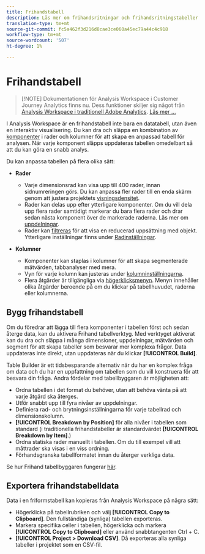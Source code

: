 ```yaml
---
title: Frihandstabell
description: Läs mer om frihandsritningar och frihandsritningstabeller
translation-type: tm+mt
source-git-commit: fc5a462f3d216d8cae3ce060a45ec79a44c4c918
workflow-type: tm+mt
source-wordcount: '507'
ht-degree: 1%

---
```



# Frihandstabell

>[!NOTE] Dokumentationen för Analysis Workspace i Customer Journey Analytics finns nu. Dess funktioner skiljer sig något från [Analysis Workspace i traditionell Adobe Analytics](https://docs.adobe.com/content/help/en/analytics/analyze/analysis-workspace/home.html). [Läs mer …](/help/getting-started/cja-aa.md)

I Analysis Workspace är en frihandstabell inte bara en datatabell, utan även en interaktiv visualisering. Du kan dra och släppa en kombination av [komponenter](/help/components/overview.md) i rader och kolumner för att skapa en anpassad tabell för analysen. När varje komponent släpps uppdateras tabellen omedelbart så att du kan göra en snabb analys.

Du kan anpassa tabellen på flera olika sätt:

* **Rader**
   * Varje dimensionsrad kan visa upp till 400 rader, innan sidnumreringen görs. Du kan anpassa fler rader till en enda skärm genom att justera projektets [visningsdensitet](/help/analysis-workspace/build-workspace-project/view-density.md).
   * Rader kan delas upp efter ytterligare komponenter. Om du vill dela upp flera rader samtidigt markerar du bara flera rader och drar sedan nästa komponent över de markerade raderna. Läs mer om [uppdelningar](/help/components/dimensions/t-breakdown-fa.md).
   * Rader kan [filtreras](/help/analysis-workspace/build-workspace-project/pagination-filtering-sorting.md) för att visa en reducerad uppsättning med objekt. Ytterligare inställningar finns under [Radinställningar](/help/analysis-workspace/build-workspace-project/column-row-settings/table-settings.md).

* **Kolumner**
   * Komponenter kan staplas i kolumner för att skapa segmenterade mätvärden, tabbanalyser med mera.
   * Vyn för varje kolumn kan justeras under [kolumninställningarna](/help/analysis-workspace/build-workspace-project/column-row-settings/column-settings.md).
   * Flera åtgärder är tillgängliga via [högerklicksmenyn](https://docs.adobe.com/content/help/en/analytics-learn/tutorials/analysis-workspace/building-freeform-tables/using-the-right-click-menu.html). Menyn innehåller olika åtgärder beroende på om du klickar på tabellhuvudet, raderna eller kolumnerna.

## Bygg frihandstabell

Om du föredrar att lägga till flera komponenter i tabellen först och sedan återge data, kan du aktivera Frihand tabellverktyg. Med verktyget aktiverat kan du dra och släppa i många dimensioner, uppdelningar, mätvärden och segment för att skapa tabeller som besvarar mer komplexa frågor. Data uppdateras inte direkt, utan uppdateras när du klickar **[!UICONTROL Build]**.

Table Builder är ett tidsbesparande alternativ när du har en komplex fråga om data och du har en uppfattning om tabellen som du vill konstruera för att besvara din fråga. Andra fördelar med tabellbyggaren är möjligheten att:

* Ordna tabellen i det format du behöver, utan att behöva vänta på att varje åtgärd ska återges.
* Utför snabbt upp till fyra nivåer av uppdelningar.
* Definiera rad- och brytningsinställningarna för varje tabellrad och dimensionskolumn.
* **[!UICONTROL Breakdown by Position]** för alla nivåer i tabellen som standard (i traditionella frihandstabeller är standardvärdet **[!UICONTROL Breakdown by Item]**.)
* Ordna statiska rader manuellt i tabellen. Om du till exempel vill att måttrader ska visas i en viss ordning.
* Förhandsgranska tabellformatet innan du återger verkliga data.

Se hur Frihand tabellbyggaren fungerar [här](https://youtu.be/GUMWiJAmMGI).

## Exportera frihandstabelldata

Data i en friformstabell kan kopieras från Analysis Workspace på några sätt:

* Högerklicka på tabellrubriken och välj **[!UICONTROL Copy to Clipboard]**. Den fullständiga (synliga) tabellen exporteras.
* Markera specifika celler i tabellen, högerklicka och markera **[!UICONTROL Copy to Clipboard]** eller använd snabbtangenten Ctrl + C.
* **[!UICONTROL Project > Download CSV]**. Då exporteras alla synliga tabeller i projektet som en CSV-fil.
